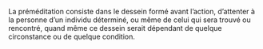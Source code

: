 La préméditation consiste dans le dessein formé avant l’action, d’attenter à la personne d’un individu déterminé, ou même de celui qui sera trouvé ou rencontré, quand même ce dessein serait dépendant de quelque circonstance ou de quelque condition.